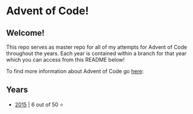 # Advent of Code!
## Welcome!
This repo serves as master repo for all of my attempts for Advent of Code throughout the years.
Each year is contained within a branch for that year which you can access from this README below!

To find more information about Advent of Code go [here](https://adventofcode.com/about):

## Years
- [2015](https://github.com/Code-R-xplorer/Advent-of-Code/tree/2015) | 6 out of 50 :star:
